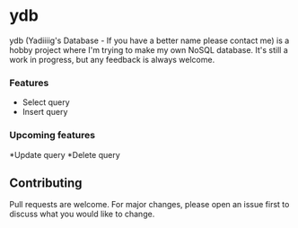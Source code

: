 # ydb

ydb (Yadiiiig's Database - If you have a better name please contact me) is a hobby project where I'm trying to make my own NoSQL database. It's still a work in progress, but any feedback is always welcome.

### Features
* Select query
* Insert query

### Upcoming features
*Update query
*Delete query

## Contributing
Pull requests are welcome. For major changes, please open an issue first to discuss what you would like to change.
